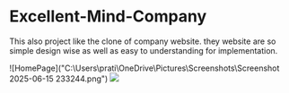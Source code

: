 # Excellent-Mind-Company

This also project like the clone of company website. they website are so simple design wise as well as 
easy to understanding for implementation. 

![HomePage]("C:\Users\prati\OneDrive\Pictures\Screenshots\Screenshot 2025-06-15 233244.png")
<img src="C:\Users\prati\OneDrive\Pictures\Screenshots\Screenshot 2025-06-15 233244.png" />
